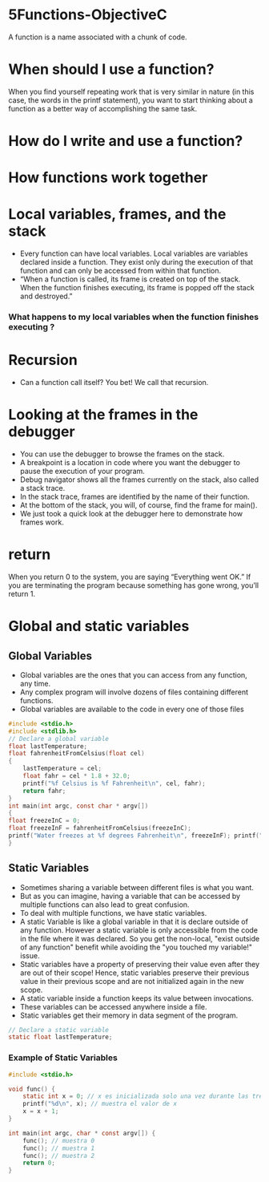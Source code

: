 # 5Functions-ObjectiveC
A function is a name associated with a chunk of code. 

# When should I use a function?

When you find yourself repeating work that is very similar in nature (in this case, the words in the printf statement), you want to start thinking about a function as a better way of accomplishing the same task.

# How do I write and use a function?

# How functions work together

# Local variables, frames, and the stack

- Every function can have local variables. Local variables are variables declared inside a function.  They exist only during the execution of that function and can only be accessed from within that function.
- “When a function is called, its frame is created on top of the stack. When the function finishes executing, its frame is popped off the stack and destroyed.”

### What happens to my local variables when the function finishes executing ?

# Recursion

- Can a function call itself? You bet! We call that recursion.

# Looking at the frames in the debugger

- You can use the debugger to browse the frames on the stack. 
- A breakpoint is a location in code where you want the debugger to pause the execution of your program.
- Debug navigator shows all the frames currently on the stack, also called a stack trace.
- In the stack trace, frames are identified by the name of their function.
- At the bottom of the stack, you will, of course, find the frame for main().
- We just took a quick look at the debugger here to demonstrate how frames work. 


# return

When you return 0 to the system, you are saying “Everything went OK.” If you are terminating the program because something has gone wrong, you’ll return 1.

# Global and static variables

## Global Variables

- Global variables are the ones that you can access from any function, any time.
- Any complex program will involve dozens of files containing different functions.
- Global variables are available to the code in every one of those files

``` c
#include <stdio.h>
#include <stdlib.h>
// Declare a global variable
float lastTemperature;
float fahrenheitFromCelsius(float cel)
{
    lastTemperature = cel;
    float fahr = cel * 1.8 + 32.0;
    printf("%f Celsius is %f Fahrenheit\n", cel, fahr);
    return fahr;
}
int main(int argc, const char * argv[])
{
float freezeInC = 0;
float freezeInF = fahrenheitFromCelsius(freezeInC);
printf("Water freezes at %f degrees Fahrenheit\n", freezeInF); printf("The last temperature converted was %f\n", lastTemperature); return EXIT_SUCCESS;
}
```

## Static Variables

- Sometimes sharing a variable between different files is what you want.
- But as you can imagine, having a variable that can be accessed by multiple functions can also lead to great confusion.
- To deal with multiple functions, we have static variables. 
- A static Variable is like a global variable in that it is declare outside of any function. However a static variable is only accessible from the code in the file where it was declared. So you get the non-local, "exist outside of any function" benefit while avoiding the "you touched my variable!" issue.
- Static variables have a property of preserving their value even after they are out of their scope! Hence, static variables preserve their previous value in their previous scope and are not initialized again in the new scope.
- A static variable inside a function keeps its value between invocations.
- These variables can be accessed anywhere inside a file.
- Static variables get their memory in data segment of the program.

``` c
// Declare a static variable 
static float lastTemperature;
```

### Example of Static Variables

``` c
#include <stdio.h>

void func() {
	static int x = 0; // x es inicializada solo una vez durante las tres llamadas a func()
	printf("%d\n", x); // muestra el valor de x
	x = x + 1;
}

int main(int argc, char * const argv[]) {
	func(); // muestra 0
	func(); // muestra 1
	func(); // muestra 2
	return 0;
}
```





### 


